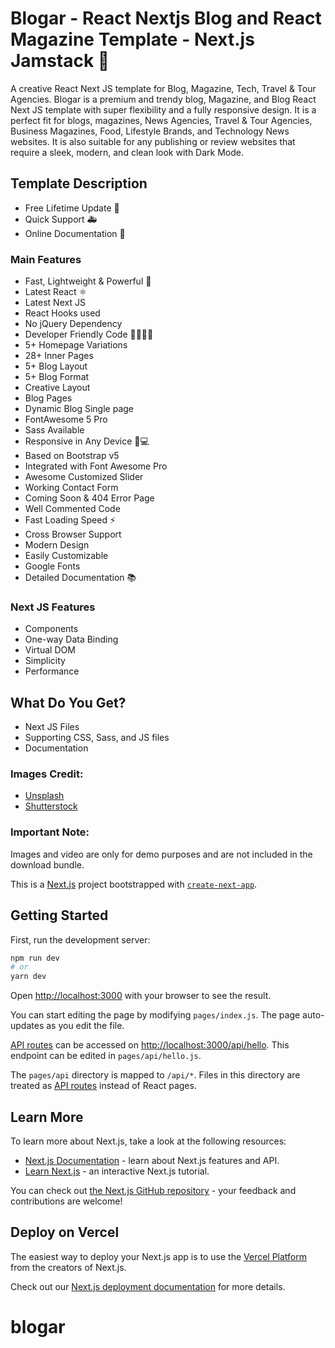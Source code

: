 # Blogar - React Nextjs Blog and React Magazine Template - Next.js Jamstack 🚀

A creative React Next JS template for Blog, Magazine, Tech, Travel & Tour Agencies. Blogar is a premium and trendy blog, Magazine, and Blog React Next JS template with super flexibility and a fully responsive design. It is a perfect fit for blogs, magazines, News Agencies, Travel & Tour Agencies, Business Magazines, Food, Lifestyle Brands, and Technology News websites. It is also suitable for any publishing or review websites that require a sleek, modern, and clean look with Dark Mode.

## Template Description

- Free Lifetime Update 🔄
- Quick Support 🚑
- Online Documentation 📖

### Main Features

- Fast, Lightweight & Powerful 💨
- Latest React ⚛️
- Latest Next JS 
- React Hooks used 
- No jQuery Dependency 
- Developer Friendly Code 👩‍💻👨‍💻
- 5+ Homepage Variations 
- 28+ Inner Pages 
- 5+ Blog Layout 
- 5+ Blog Format 
- Creative Layout 
- Blog Pages 
- Dynamic Blog Single page 
- FontAwesome 5 Pro 
- Sass Available 
- Responsive in Any Device 📱💻
- Based on Bootstrap v5 
- Integrated with Font Awesome Pro 
- Awesome Customized Slider 
- Working Contact Form 
- Coming Soon & 404 Error Page 
- Well Commented Code 
- Fast Loading Speed ⚡
- Cross Browser Support 
- Modern Design 
- Easily Customizable 
- Google Fonts 
- Detailed Documentation 📚

### Next JS Features

- Components 
- One-way Data Binding 
- Virtual DOM 
- Simplicity 
- Performance 

## What Do You Get?

- Next JS Files 
- Supporting CSS, Sass, and JS files 
- Documentation 

### Images Credit:

- [Unsplash](https://unsplash.com)
- [Shutterstock](https://www.shutterstock.com/home)

### Important Note:

Images and video are only for demo purposes and are not included in the download bundle.


This is a [Next.js](https://nextjs.org/) project bootstrapped with [`create-next-app`](https://github.com/vercel/next.js/tree/canary/packages/create-next-app).

## Getting Started

First, run the development server:

```bash
npm run dev
# or
yarn dev
```

Open [http://localhost:3000](http://localhost:3000) with your browser to see the result.

You can start editing the page by modifying `pages/index.js`. The page auto-updates as you edit the file.

[API routes](https://nextjs.org/docs/api-routes/introduction) can be accessed on [http://localhost:3000/api/hello](http://localhost:3000/api/hello). This endpoint can be edited in `pages/api/hello.js`.

The `pages/api` directory is mapped to `/api/*`. Files in this directory are treated as [API routes](https://nextjs.org/docs/api-routes/introduction) instead of React pages.

## Learn More

To learn more about Next.js, take a look at the following resources:

- [Next.js Documentation](https://nextjs.org/docs) - learn about Next.js features and API.
- [Learn Next.js](https://nextjs.org/learn) - an interactive Next.js tutorial.

You can check out [the Next.js GitHub repository](https://github.com/vercel/next.js/) - your feedback and contributions are welcome!

## Deploy on Vercel

The easiest way to deploy your Next.js app is to use the [Vercel Platform](https://vercel.com/new?utm_medium=default-template&filter=next.js&utm_source=create-next-app&utm_campaign=create-next-app-readme) from the creators of Next.js.

Check out our [Next.js deployment documentation](https://nextjs.org/docs/deployment) for more details.
# blogar
